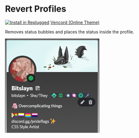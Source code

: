 # Revert Profiles
[![Install in Replugged](https://img.shields.io/badge/-Install%20in%20Replugged-blue?style=for-the-badge&logo=none)](https://replugged.dev/install?identifier=btw.bitslayn.inlineStatus)
[Vencord (Online Theme)](https://raw.githubusercontent.com/Bitslayn/RepluggedAddons/main/themes/btw.bitslayn.inlineStatus/raw/main.css)

Removes status bubbles and places the status inside the profile.

![Theme Image](https://raw.githubusercontent.com/Bitslayn/RepluggedAddons/main/themes/btw.bitslayn.inlineStatus/images/thumb.png)
